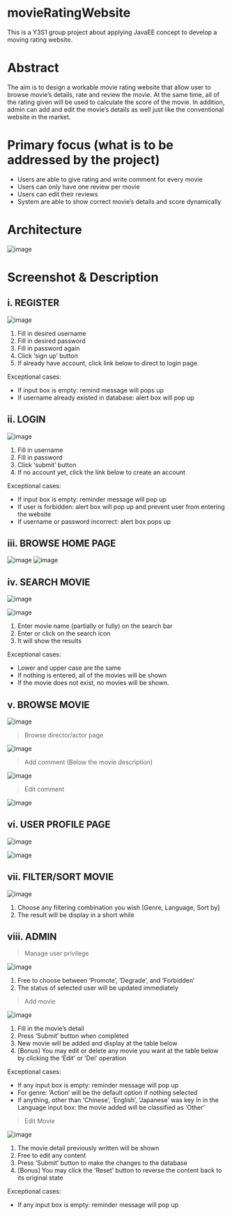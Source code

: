 # movieRatingWebsite
This is a Y3S1 group project about applying JavaEE concept to develop a moving rating website.

# Abstract
The aim is to design a workable movie rating website that allow user to browse movie’s details, rate and review the movie. At the same time, all of the rating given will be used to calculate the score of the movie. In addition, admin can add and edit the movie’s details as well just like the conventional website in the market.

# Primary focus (what is to be addressed by the project)
* Users are able to give rating and write comment for every movie
* Users can only have one review per movie
* Users can edit their reviews
* System are able to show correct movie’s details and score dynamically

# Architecture
![image](https://user-images.githubusercontent.com/52621677/129656790-69fb2a7f-704e-4162-bdd6-971a4dbf2774.png)

# Screenshot & Description
## i. REGISTER
![image](https://user-images.githubusercontent.com/52621677/129657491-41eeb19a-4b62-4d64-a84f-013806dd5eb3.png)
1.	Fill in desired username
2.	Fill in desired password
3.	Fill in password again
4.	Click ‘sign up’ button
5.	If already have account, click link below to direct to login page.

Exceptional cases:
*	If input box is empty: remind message will pops up
*	If username already existed in database: alert box will pop up

## ii. LOGIN
![image](https://user-images.githubusercontent.com/52621677/129657542-e63c8cac-47e9-4654-b75e-b174effd6161.png)
1.	Fill in username
2.	Fill in password
3.	Click ‘submit’ button
4.	If no account yet, click the link below to create an account

Exceptional cases:
* If input box is empty: reminder message will pop up
* If user is forbidden: alert box will pop up and prevent user from entering the website
* If username or password incorrect: alert box pops up

## iii.	BROWSE HOME PAGE
![image](https://user-images.githubusercontent.com/52621677/129657614-15e0f480-508d-46c3-b21e-da94e563c8de.png)
![image](https://user-images.githubusercontent.com/52621677/129657670-807d200e-d863-426f-8c97-04b0c7c006aa.png)

## iv.	SEARCH MOVIE
![image](https://user-images.githubusercontent.com/52621677/129657691-04d6d0a0-d8ea-493a-9ff4-f083c61105f3.png)

![image](https://user-images.githubusercontent.com/52621677/129657696-183fe015-6d23-4d53-92b4-26209d9fbba5.png)

1.	Enter movie name (partially or fully) on the search bar
2.	Enter or click on the search icon
3.	It will show the results

Exceptional cases:
*	Lower and upper case are the same
*	If nothing is entered, all of the movies will be shown
*	If the movie does not exist, no movies will be shown.

## v.	BROWSE MOVIE
![image](https://user-images.githubusercontent.com/52621677/129657728-be4426f6-a76a-4a30-a0e8-2d00246fd192.png)
>	Browse director/actor page

![image](https://user-images.githubusercontent.com/52621677/129657739-ab50a5e5-0d1d-425c-9201-9dc4890a7e4c.png)
>	Add comment (Below the movie description)

![image](https://user-images.githubusercontent.com/52621677/129657757-3ed00737-142a-4f5c-be5e-63247bc8a9da.png)
> Edit comment

![image](https://user-images.githubusercontent.com/52621677/129657955-d0f27437-ce84-45a1-afec-9d17bda056ad.png)

## vi.	USER PROFILE PAGE
![image](https://user-images.githubusercontent.com/52621677/129657982-288564ed-e54a-49e1-a35f-498eba8fd19e.png)

![image](https://user-images.githubusercontent.com/52621677/129657990-497f2bba-b67a-4748-beb4-dbeeb34f647a.png)

## vii.	FILTER/SORT MOVIE
![image](https://user-images.githubusercontent.com/52621677/129658005-591cff96-0c18-4f9a-b13b-c772475af1d7.png)
1.	Choose any filtering combination you wish [Genre, Language, Sort by]
2.	The result will be display in a short while

## viii.	ADMIN
> Manage user privilege

![image](https://user-images.githubusercontent.com/52621677/129658039-9189af2b-365c-4a63-a127-a1b4abf83076.png)
1.	Free to choose between ‘Promote’, ‘Degrade’, and ‘Forbidden’
2.	The status of selected user will be updated immediately

> Add movie

![image](https://user-images.githubusercontent.com/52621677/129658064-c5b28cba-84d6-4a4d-9d15-c9d66c66fd05.png)

1.	Fill in the movie’s detail
2.	Press ‘Submit’ button when completed
3.	New movie will be added and display at the table below
4.	[Bonus] You may edit or delete any movie you want at the table below by clicking the ‘Edit’ or ‘Del’ operation

Exceptional cases:
*	If any input box is empty: reminder message will pop up
*	For genre: ‘Action’ will be the default option if nothing selected
*	If anything, other than ‘Chinese’, ‘English’, ‘Japanese’ was key in in the Language input box: the movie added will be classified as ‘Other’

> Edit Movie

![image](https://user-images.githubusercontent.com/52621677/129658112-bba4eb14-a28d-4e69-b537-6b9896d7db7d.png)
1.	The movie detail previously written will be shown
2.	Free to edit any content
3.	Press ‘Submit’ button to make the changes to the database
4.	[Bonus] You may click the ‘Reset’ button to reverse the content back to its original state

Exceptional cases:
*	If any input box is empty: reminder message will pop up



